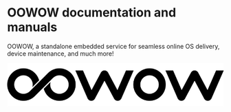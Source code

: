 OOWOW documentation and manuals
===============================

OOWOW, a standalone embedded service for seamless online OS delivery,
device maintenance, and much more!

![OOWOW](media/oowow-logo.svg)
